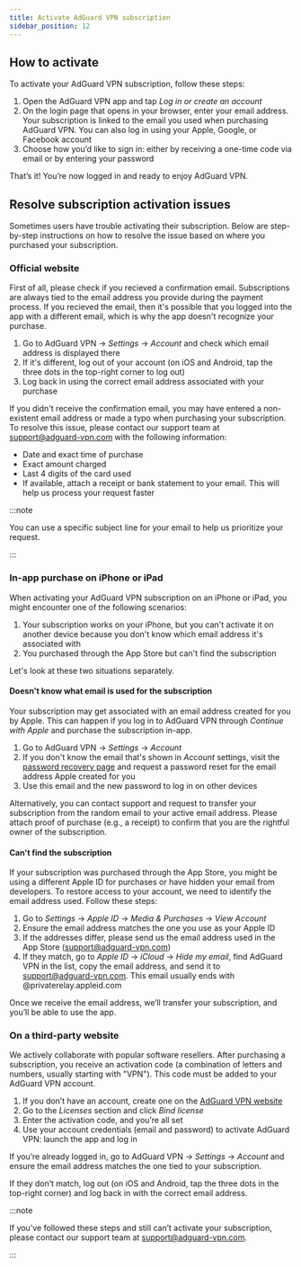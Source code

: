 ```yaml
---
title: Activate AdGuard VPN subscription
sidebar_position: 12
---
```


## How to activate

To activate your AdGuard VPN subscription, follow these steps:

1. Open the AdGuard VPN app and tap *Log in or create an account*
1. On the login page that opens in your browser, enter your email address. Your subscription is linked to the email you used when purchasing AdGuard VPN. You can also log in using your Apple, Google, or Facebook account
1. Choose how you’d like to sign in: either by receiving a one-time code via email or by entering your password

That’s it! You’re now logged in and ready to enjoy AdGuard VPN.

## Resolve subscription activation issues

Sometimes users have trouble activating their subscription. Below are step-by-step instructions on how to resolve the issue based on where you purchased your subscription.

### Official website

First of all, please check if you recieved a confirmation email. Subscriptions are always tied to the email address you provide during the payment process. If you recieved the email, then it's possible that you logged into the app with a different email, which is why the app doesn't recognize your purchase.

1. Go to AdGuard VPN → *Settings* → *Account* and check which email address is displayed there
1. If it's different, log out of your account (on iOS and Android, tap the three dots in the top-right corner to log out)
1. Log back in using the correct email address associated with your purchase

If you didn't receive the confirmation email, you may have entered a non-existent email address or made a typo when purchasing your subscription. To resolve this issue, please contact our support team at support@adguard-vpn.com with the following information:

- Date and exact time of purchase
- Exact amount charged
- Last 4 digits of the card used
- If available, attach a receipt or bank statement to your email. This will help us process your request faster

:::note

You can use a specific subject line for your email to help us prioritize your request.

:::

### In-app purchase on iPhone or iPad

When activating your AdGuard VPN subscription on an iPhone or iPad, you might encounter one of the following scenarios:

1. Your subscription works on your iPhone, but you can't activate it on another device because you don't know which email address it's associated with
1. You purchased through the App Store but can't find the subscription

Let's look at these two situations separately.

#### Doesn't know what email is used for the subscription

Your subscription may get associated with an email address created for you by Apple. This can happen if you log in to AdGuard VPN through *Continue with Apple* and purchase the subscription in-app.

1. Go to AdGuard VPN → *Settings* → *Account*
1. If you don't know the email that's shown in *Account* settings, visit the [password recovery page](https://auth.adguard.info/account/recovery_password.html) and request a password reset for the email address Apple created for you
1. Use this email and the new password to log in on other devices

Alternatively, you can contact support and request to transfer your subscription from the random email to your active email address. Please attach proof of purchase (e.g., a receipt) to confirm that you are the rightful owner of the subscription.

#### Can't find the subscription

If your subscription was purchased through the App Store, you might be using a different Apple ID for purchases or have hidden your email from developers. To restore access to your account, we need to identify the email address used. Follow these steps:

1. Go to *Settings* → *Apple ID* → *Media & Purchases* → *View Account*
1. Ensure the email address matches the one you use as your Apple ID
1. If the addresses differ, please send us the email address used in the App Store (support@adguard-vpn.com)
1. If they match, go to *Apple ID* → *iCloud* → *Hide my email*, find AdGuard VPN in the list, copy the email address, and send it to support@adguard-vpn.com. This email usually ends with @privaterelay.appleid.com

Once we receive the email address, we’ll transfer your subscription, and you’ll be able to use the app.

### On a third-party website

We actively collaborate with popular software resellers. After purchasing a subscription, you receive an activation code (a combination of letters and numbers, usually starting with "VPN"). This code must be added to your AdGuard VPN account.

1. If you don’t have an account, create one on the [AdGuard VPN website](https://auth.adguardaccount.net/login.html)
1. Go to the *Licenses* section and click *Bind license*
1. Enter the activation code, and you’re all set
1. Use your account credentials (email and password) to activate AdGuard VPN: launch the app and log in

If you’re already logged in, go to AdGuard VPN → *Settings* → *Account* and ensure the email address matches the one tied to your subscription.

If they don’t match, log out (on iOS and Android, tap the three dots in the top-right corner) and log back in with the correct email address.

:::note

If you’ve followed these steps and still can’t activate your subscription, please contact our support team at support@adguard-vpn.com.

:::
